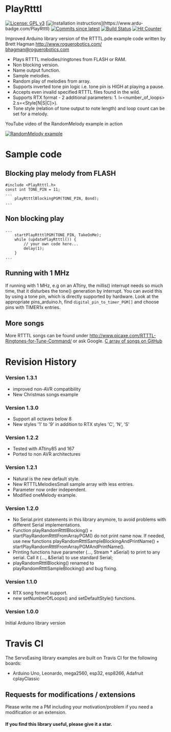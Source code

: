 # PlayRtttl

[![License: GPL v3](https://img.shields.io/badge/License-GPLv3-blue.svg)](https://www.gnu.org/licenses/gpl-3.0)
[![Installation instructions](https://www.ardu-badge.com/badge/PlayRtttl.svg?)](https://www.ardu-badge.com/PlayRtttl)
[![Commits since latest](https://img.shields.io/github/commits-since/ArminJo/PlayRtttl/latest)](https://github.com/ArminJo/PlayRtttl/commits/master)
[![Build Status](https://travis-ci.org/ArminJo/PlayRtttl.svg?branch=master)](https://travis-ci.org/ArminJo/PlayRtttl)
[![Hit Counter](https://hitcounter.pythonanywhere.com/count/tag.svg?url=https%3A%2F%2Fgithub.com%2FArminJo%2FPlayRtttl)](https://github.com/brentvollebregt/hit-counter)

Improved Arduino library version of the RTTTL.pde example code written by Brett Hagman http://www.roguerobotics.com/  bhagman@roguerobotics.com
 - Plays RTTTL melodies/ringtones from FLASH or RAM.
 - Non blocking version.
 - Name output function.
 - Sample melodies.
 - Random play of melodies from array.
 - Supports inverted tone pin logic i.e. tone pin is HIGH at playing a pause.
 - Accepts even invalid specified RTTTL files found in the wild.
 - Supports RTX format - 2 additional parameters: 1. l=<number_of_loops> 2.s=<Style[N|S|C]>).
 - Tone style (relation of tone output to note length) and loop count can be set for a melody.

YouTube video of the RandomMelody example in action

[![RandomMelody example](https://i.ytimg.com/vi/0n9_Fm3VP3w/hqdefault.jpg)](https://www.youtube.com/watch?v=0n9_Fm3VP3w)

# Sample code
## Blocking play melody from FLASH
```
#include <PlayRtttl.h>
const int TONE_PIN = 11;
...
    playRtttlBlockingPGM(TONE_PIN, Bond);
...

```
## Non blocking play

```
...
    startPlayRtttlPGM(TONE_PIN, TakeOnMe);
    while (updatePlayRtttl()) {
        // your own code here...
        delay(1);
    }
...
```

## Running with 1 MHz
If running with 1 MHz, e.g on an ATtiny, the millis() interrupt needs so much time, that it disturbes the tone() generation by interrupt. You can avoid this by using a tone pin, which is directly supported by hardware. Look at the appropriate pins_arduino.h, find `digital_pin_to_timer_PGM[]` and choose pins with TIMER1x entries.

## More songs
More RTTTL songs can be found under http://www.picaxe.com/RTTTL-Ringtones-for-Tune-Command/ or ask Google.
[C array of songs on GitHub](https://github.com/granadaxronos/120-SONG_NOKIA_RTTTL_RINGTONE_PLAYER_FOR_ARDUINO_UNO/blob/master/RTTTL_PLAYER/songs.h)

# Revision History
### Version 1.3.1
- improved non-AVR compatibility
- New Christmas songs example
### Version 1.3.0
- Support all octaves below 8
- New styles '1' to '9' in addition to RTX styles 'C', 'N', 'S'
### Version 1.2.2
- Tested with ATtiny85 and 167
- Ported to non AVR architectures
### Version 1.2.1
- Natural is the new default style.
- New RTTTLMelodiesSmall sample array with less entries.
- Parameter now order independent.
- Modified oneMelody example.
### Version 1.2.0
- No Serial.print statements in this library anymore, to avoid problems with different Serial implementations.
- Function playRandomRtttlBlocking() + startPlayRandomRtttlFromArrayPGM() do not print name now. If needed, use new functions playRandomRtttlSampleBlockingAndPrintName() + startPlayRandomRtttlFromArrayPGMAndPrintName().
- Printing functions have parameter (..., Stream * aSerial) to print to any serial. Call it (..., &Serial) to use standard Serial;
- playRandomRtttlBlocking() renamed to playRandomRtttlSampleBlocking() and bug fixing.
### Version 1.1.0
- RTX song format support.
- new setNumberOfLoops() and setDefaultStyle() functions.

### Version 1.0.0
Initial Arduino library version

# Travis CI
The ServoEasing library examples are built on Travis CI for the following boards:

- Arduino Uno, Leonardo, mega2560, esp32, esp8266, Adafruit cplayClassic

## Requests for modifications / extensions
Please write me a PM including your motivation/problem if you need a modification or an extension.

#### If you find this library useful, please give it a star.
